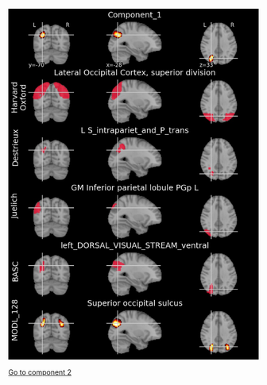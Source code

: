 


![1](preliminary/1.jpg "Component 1")

[Go to component 2](https://parietal-inria.github.io/MODL_atlas/512/2 "Component 2")